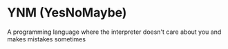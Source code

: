 # YNM (YesNoMaybe)
A programming language where the interpreter doesn't care about you and makes mistakes sometimes
